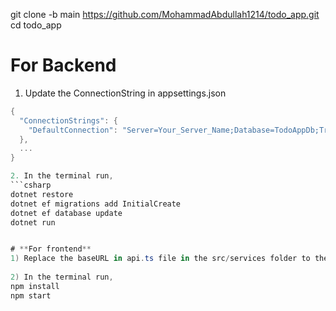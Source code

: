 git clone -b main https://github.com/MohammadAbdullah1214/todo_app.git
cd todo_app


# **For Backend**


1. Update the ConnectionString in appsettings.json

```csharp
{
  "ConnectionStrings": {
    "DefaultConnection": "Server=Your_Server_Name;Database=TodoAppDb;Trusted_Connection=True;MultipleActiveResultSets=true;TrustServerCertificate=True;"
  },
  ...
}

2. In the terminal run,
```csharp
dotnet restore
dotnet ef migrations add InitialCreate
dotnet ef database update
dotnet run


# **For frontend**
1) Replace the baseURL in api.ts file in the src/services folder to the localhost the backend is running. 
   
2) In the terminal run,
npm install
npm start
